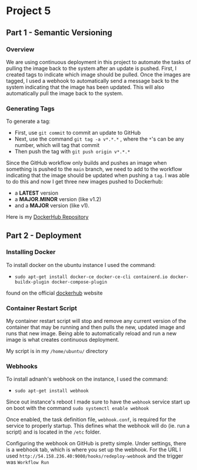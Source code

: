 # Project 5

## Part 1 - Semantic Versioning

### Overview
We are using continuous deployment in this project to automate the tasks of pulling the image back
to the system after an update is pushed. First, I created tags to indicate which image should be pulled.
Once the images are tagged, I used a webhook to automatically send a message back to the 
system indicating that the image has been updated. This will also automatically pull the image back to the system.

### Generating Tags
To generate a tag:
* First, use `git commit` to commit an update to GitHub
* Next, use the command `git tag -a v*.*.*` , where the  `*`'s can be any number, which will tag that commit
* Then push the tag with `git push origin v*.*.*`

Since the GitHub workflow only builds and pushes an image when something is pushed to the `main` branch, we need to add to the workflow indicating that the image should be updated when pushing a `tag`. I was able to do this and now I get three new images pushed to Dockerhub:
* a __LATEST__ version 
* a __MAJOR.MINOR__ version (like v1.2) 
* and a __MAJOR__ version (like v1).

Here is my [DockerHub Repository](https://hub.docker.com/repository/docker/tyleriireland/project4/general)

## Part 2 - Deployment

### Installing Docker
To install docker on the ubuntu instance I used the command:  
* ```sudo apt-get install docker-ce docker-ce-cli containerd.io docker-buildx-plugin docker-compose-plugin```  
  
found on the official [dockerhub](https://docs.docker.com/engine/install/ubuntu/) website

### Container Restart Script
My container restart script will stop and remove any current version of the container that may be running and then pulls the new, updated image and runs that new image. Being able to automatically reload and run a new image is what creates continuous deployment. 
  
My script is in my `/home/ubuntu/` directory

### Webhooks
To install adnanh's webhook on the instance, I used the command:
* ```sudo apt-get install webhook```

Since out instance's reboot I made sure to have the `webhook` service start up on boot with the command `sudo systemctl enable webhook`

Once enabled, the task definition file, `webhook.conf`, is required for the service to properly startup. This defines what the webhook will do (ie. run a script) and is located in the `/etc` folder.

Configuring the webhook on GitHub is pretty simple. Under settings, there is a webhook tab, which is where you set up the webhook. For the URL I used  `http://54.158.236.40:9000/hooks/redeploy-webhook` and the trigger was `Workflow Run`





